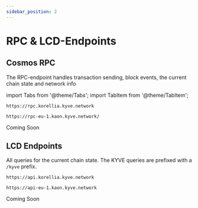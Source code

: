 ```yaml
---
sidebar_position: 2
---
```


# RPC & LCD-Endpoints

## Cosmos RPC

The RPC-endpoint handles transaction sending, block events, the current chain state and network info

import Tabs from '@theme/Tabs';
import TabItem from '@theme/TabItem';

<Tabs groupId="network">
  <TabItem value="korellia" label="Korellia">

```
https://rpc.korellia.kyve.network
```

  </TabItem>
  <TabItem value="kaon" label="Kaon">

```
https://rpc-eu-1.kaon.kyve.network/
```

  </TabItem>
  <TabItem value="kyve" label="KYVE">
    Coming Soon
  </TabItem>
</Tabs>

## LCD Endpoints

All queries for the current chain state. The KYVE queries are prefixed with a `/kyve` prefix.

<Tabs groupId="network">
  <TabItem value="korellia" label="Korellia">

```
https://api.korellia.kyve.network
```

  </TabItem>
  <TabItem value="kaon" label="Kaon">

```
https://api-eu-1.kaon.kyve.network
```

  </TabItem>
  <TabItem value="kyve" label="KYVE">
    Coming Soon
  </TabItem>
</Tabs>
